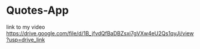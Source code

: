 # Quotes-App <br>

link to my video  https://drive.google.com/file/d/1B_jfvdQfBaDBZsxi7gVXw4eU2Qs1qyJj/view?usp=drive_link

